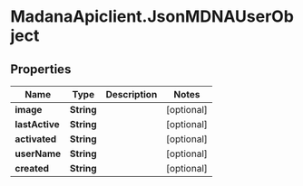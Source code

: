 # MadanaApiclient.JsonMDNAUserObject

## Properties

Name | Type | Description | Notes
------------ | ------------- | ------------- | -------------
**image** | **String** |  | [optional] 
**lastActive** | **String** |  | [optional] 
**activated** | **String** |  | [optional] 
**userName** | **String** |  | [optional] 
**created** | **String** |  | [optional] 


